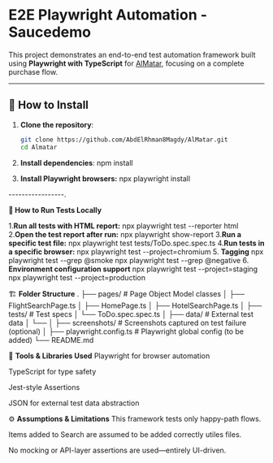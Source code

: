 # E2E Playwright Automation - Saucedemo

This project demonstrates an end-to-end test automation framework built using **Playwright with TypeScript** for [AlMatar](https://www.Almatar.com), focusing on a complete purchase flow.

---

## 🚀 How to Install

1. **Clone the repository**:
   ```bash
   git clone https://github.com/AbdElRhman8Magdy/AlMatar.git
   cd Almatar
2. **Install dependencies**:
    npm install

3. **Install Playwright browsers:**
    npx playwright install

-----------------.

 **🧪 How to Run Tests Locally**
  
1.**Run all tests with HTML report:**
    npx playwright test --reporter html
2.**Open the test report after run:**
    npx playwright show-report
3.**Run a specific test file:**
    npx playwright test tests/ToDo.spec.spec.ts
4.**Run tests in a specific browser:**
    npx playwright test --project=chromium
5. **Tagging**
    npx playwright test --grep @smoke
    npx playwright test --grep @negative
6. **Environment configuration support**
    npx playwright test --project=staging
    npx playwright test --project=production


🏗 **Folder Structure**
.
├── pages/               # Page Object Model classes
│   ├── FlightSearchPage.ts
│   ├── HomePage.ts
│   ├── HotelSearchPage.ts
│
├── tests/               # Test specs
│   └── ToDo.spec.spec.ts
│
├── data/                # External test data
│   └── 
│
├── screenshots/         # Screenshots captured on test failure (optional)
│
├── playwright.config.ts # Playwright global config (to be added)
└── README.md

🧰 **Tools & Libraries Used**
Playwright for browser automation

TypeScript for type safety

Jest-style Assertions

JSON for external test data abstraction

⚙ **Assumptions & Limitations**
This framework tests only happy-path flows.

Items added to Search are assumed to be added correctly utiles files.

No mocking or API-layer assertions are used—entirely UI-driven.


